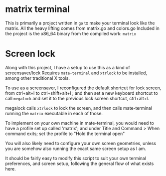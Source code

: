 # matrix terminal

This is primarily a project written in `go` to make your terminal look like the matrix.
All the heavy lifting comes from matrix.go and colors.go
Included in the project is the x86_64 binary from the compiled work: `matrix`

# Screen lock

Along with this project, I have a setup to use this as a kind of screensaver/lock
Requires `mate-terminal` and `xtrlock` to be installed, among other traditional X tools.

To use as a screensaver, I reconfigured the default shortcut for lock screen, from ctrl+alt+l to ctrl+shift+alt+l ; and then set a new keyboard shortcut to call `megalock` and set it to the previous lock screen shortcut, ctrl+alt+l.

megalock calls `xtrlock` to lock the screen, and then calls mate-terminal running the `matrix` executable in each of those.

To implement on your own machine in mate-terminal, you would need to have a profile set up called 'matrix'; and under Title and Command > When command exits; set the profile to "Hold the terminal open"

You will also likely need to configure your own screen geometries, unless you are somehow also running the exact same screen setup as I am.

It should be fairly easy to modify this script to suit your own terminal preferences, and screen setup, following the general flow of what exists here.
